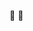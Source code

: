 🌱 🌱 

<!---👋 Hi, I’m @anabregolin
- 👀 I’m interested in ...
- I’m currently learning ...
- 💞️ I’m looking to collaborate on ...
- 📫 How to reach me ...
- 😄 Pronouns: ...
- ⚡ Fun fact: ...

<!---
anabregolin/anabregolin is a ✨ special ✨ repository because its `README.md` (this file) appears on your GitHub profile.
You can click the Preview link to take a look at your changes.
--->
